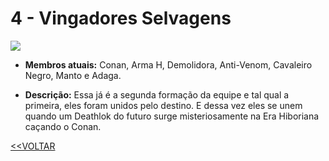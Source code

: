 # 4 - Vingadores Selvagens

![](https://camo.githubusercontent.com/3d9757cc969d9016a763c34277724091e2bdbc94b2bda2ccb6238c7abb72aaca/68747470733a2f2f6562366639332e613263646e312e7365637572657365727665722e6e65742f77702d636f6e74656e742f75706c6f6164732f323032322f30342f746f6461732d657175697065732d6d617276656c2d3235303432322d342d31303234783936392e6a7067)

- **Membros atuais:** Conan, Arma H, Demolidora, Anti-Venom, Cavaleiro Negro, Manto e Adaga.

- **Descrição:** Essa já é a segunda formação da equipe e tal qual a primeira, eles foram unidos pelo destino. E dessa vez eles se unem quando um Deathlok do futuro surge misteriosamente na Era Hiboriana caçando o Conan.

[<<VOLTAR](../README.md)